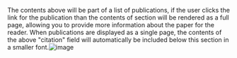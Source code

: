 ---
---

The contents above will be part of a list of publications, if the user clicks the link for the publication than the contents of section will be rendered as a full page, allowing you to provide more information about the paper for the reader. When publications are displayed as a single page, the contents of the above "citation" field will automatically be included below this section in a smaller font.![image](https://github.com/user-attachments/assets/9410cac0-c7f9-4806-949b-9176490c291e)

